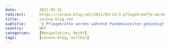 ```yaml
---
date:          2021-03-15
redirect:      https://corona-blog.net/2021/03/15/3-pflegekraefte-werden-waehrend-pandemiezeiten-gekuendigt-weil-sie-offen-missstaende-ansprechen/
title:         corona-blog.net
subtitle:      '3 Pflegekräfte werden während Pandemiezeiten gekündigt, weil Sie offen Missstände ansprechen'
country:       NET
categories:    [Manipulation, Recht]
tags:          [corona-blog, willkür]
---
```

